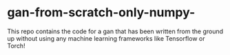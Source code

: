 # gan-from-scratch-only-numpy-
This repo contains the code for a gan that has been written from the ground up without using any machine learning frameworks like Tensorflow or Torch!
